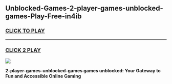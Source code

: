 
## Unblocked-Games-2-player-games-unblocked-games-Play-Free-in4ib
<h3>
<a href="https://premium76.site?title=2-player-games-unblocked-games&ref=23A">CLICK TO PLAY</a></h3>
<hr>

<h3>
<a href="https://premium76.site?title=2-player-games-unblocked-games&ref=23A">CLICK 2 PLAY</a>
  
</h3>

<a href="https://premium76.site?title=2-player-games-unblocked-games&ref=23A"><img src="https://clearcache.store/games.png"></a>


**2-player-games-unblocked-games games unblocked: Your Gateway to Fun and Accessible Online Gaming**
